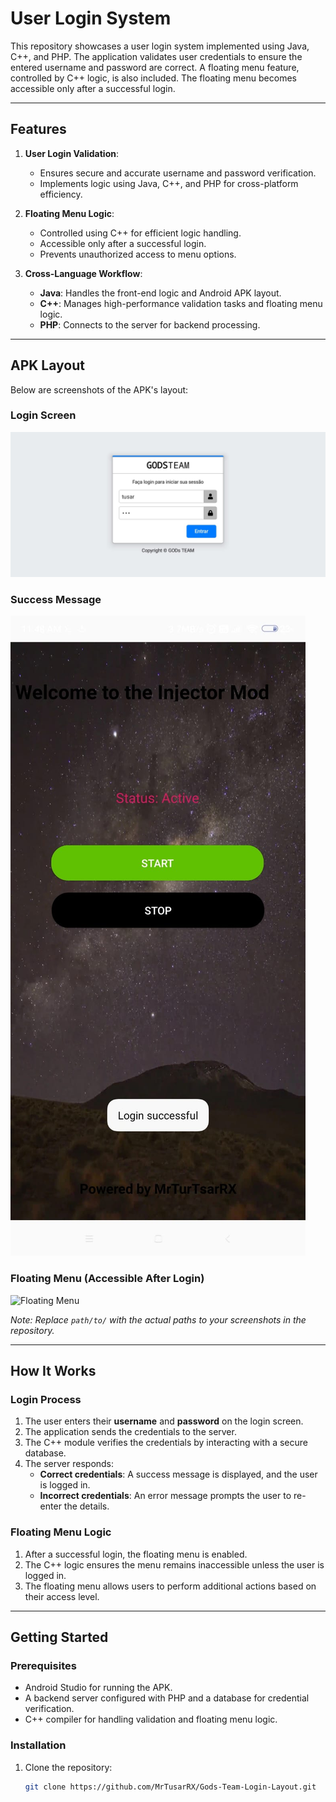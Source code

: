 # User Login System

This repository showcases a user login system implemented using Java, C++, and PHP. The application validates user credentials to ensure the entered username and password are correct. A floating menu feature, controlled by C++ logic, is also included. The floating menu becomes accessible only after a successful login.

---

## Features

1. **User Login Validation**:
   - Ensures secure and accurate username and password verification.
   - Implements logic using Java, C++, and PHP for cross-platform efficiency.

2. **Floating Menu Logic**:
   - Controlled using C++ for efficient logic handling.
   - Accessible only after a successful login.
   - Prevents unauthorized access to menu options.

3. **Cross-Language Workflow**:
   - **Java**: Handles the front-end logic and Android APK layout.
   - **C++**: Manages high-performance validation tasks and floating menu logic.
   - **PHP**: Connects to the server for backend processing.

---

## APK Layout

Below are screenshots of the APK's layout:

### Login Screen
![Login Screen](./img/layout.jpg)

### Success Message
![Success Screen](./img/success.jpg)

### Floating Menu (Accessible After Login)
![Floating Menu](path/to/floating_menu_screenshot.png)

*Note: Replace `path/to/` with the actual paths to your screenshots in the repository.*

---

## How It Works

### Login Process
1. The user enters their **username** and **password** on the login screen.
2. The application sends the credentials to the server.
3. The C++ module verifies the credentials by interacting with a secure database.
4. The server responds:
   - **Correct credentials**: A success message is displayed, and the user is logged in.
   - **Incorrect credentials**: An error message prompts the user to re-enter the details.

### Floating Menu Logic
1. After a successful login, the floating menu is enabled.
2. The C++ logic ensures the menu remains inaccessible unless the user is logged in.
3. The floating menu allows users to perform additional actions based on their access level.

---

## Getting Started

### Prerequisites
- Android Studio for running the APK.
- A backend server configured with PHP and a database for credential verification.
- C++ compiler for handling validation and floating menu logic.

### Installation
1. Clone the repository:
   ```bash
   git clone https://github.com/MrTusarRX/Gods-Team-Login-Layout.git
